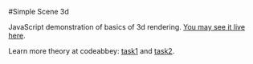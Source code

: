 #Simple Scene 3d

JavaScript demonstration of basics of 3d rendering. [You may see it live here](http://codeabbey.github.io/simple-scene-3d/).

Learn more theory at codeabbey: [task1](http://www.codeabbey.com/index/task_view/simple-3d-scene) and [task2](http://www.codeabbey.com/index/task_view/simple-3d-scene-cont).
